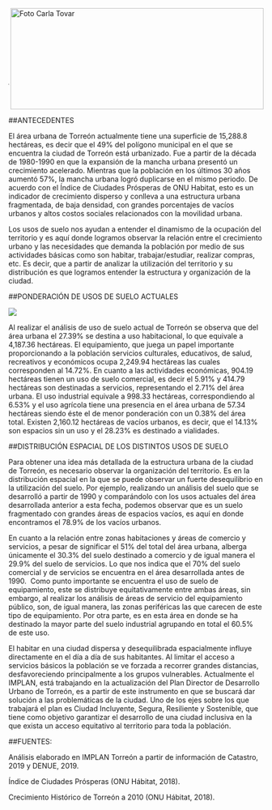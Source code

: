 <p>
   <a title="ir a Otras Publicaciones" href="http://www.trcimplan.gob.mx/autores/carla-estefania-tovar-triana.html"><img class="img-responsive contenido-imagen" src="../imagenes/128/arq-carla-estefania-tovar-triana-top5.png" align="right" alt="Foto Carla Tovar" width="500" height="200"></a>

</p>

</br></br></br></br></br></br></br></br>

---
</br></br>

##ANTECEDENTES

El área urbana de Torreón actualmente tiene una superficie de 15,288.8 hectáreas, es decir que el 49% del polígono municipal en el que se encuentra la ciudad de Torreón está urbanizado. Fue a partir de la década de 1980-1990 en que la expansión de la mancha urbana presentó un crecimiento acelerado. Mientras que la población en los últimos 30 años aumentó 57%, la mancha urbana logró duplicarse en el mismo periodo. De acuerdo con el Índice de Ciudades Prósperas de ONU Habitat, esto es un indicador de crecimiento disperso y conlleva a una estructura urbana fragmentada, de baja densidad, con grandes porcentajes de vacíos urbanos y altos costos sociales relacionados con la movilidad urbana.

Los usos de suelo nos ayudan a entender el dinamismo de la ocupación del territorio y es aquí donde logramos observar la relación entre el crecimiento urbano y las necesidades que demanda la población por medio de sus actividades básicas como son habitar, trabajar/estudiar, realizar compras, etc. Es decir, que a partir de analizar la utilización del territorio y su distribución es que logramos entender la estructura y organización de la ciudad.

##PONDERACIÓN DE USOS DE SUELO ACTUALES


<img class="img-responsive" src="la-estructura-urbana-de-torreon-oct-2020/ima01.jpg">


Al realizar el análisis de uso de suelo actual de Torreón se observa que del área urbana el 27.39% se destina a uso habitacional, lo que equivale a 4,187.36 hectáreas. El equipamiento, que juega un papel importante proporcionando a la población servicios culturales, educativos, de salud, recreativos y económicos ocupa 2,249.94 hectáreas las cuales corresponden al 14.72%. En cuanto a las actividades económicas, 904.19 hectáreas tienen un uso de suelo comercial, es decir el 5.91% y 414.79 hectáreas son destinadas a servicios, representando el 2.71% del área urbana. El uso industrial equivale a 998.33 hectáreas, correspondiendo al 6.53% y el uso agrícola tiene una presencia en el área urbana de 57.34 hectáreas siendo éste el de menor ponderación con un 0.38% del área total. Existen 2,160.12 hectáreas de vacíos urbanos, es decir, que el 14.13% son espacios sin un uso y el 28.23% es destinado a vialidades.

##DISTRIBUCIÓN ESPACIAL DE LOS DISTINTOS USOS DE SUELO

Para obtener una idea más detallada de la estructura urbana de la ciudad de Torreón, es necesario observar la organización del territorio. Es en la distribución espacial en la que se puede observar un fuerte desequilibrio en la utilización del suelo. Por ejemplo, realizando un análisis del suelo que se desarrolló a partir de 1990 y comparándolo con los usos actuales del área desarrollada anterior a esta fecha, podemos observar que es un suelo fragmentado con grandes áreas de espacios vacíos, es aquí en donde encontramos el 78.9% de los vacíos urbanos.

En cuanto a la relación entre zonas habitaciones y áreas de comercio y servicios, a pesar de significar el 51% del total del área urbana, alberga únicamente el 30.3% del suelo destinado a comercio y de igual manera el 29.9% del suelo de servicios. Lo que nos indica que el 70% del suelo comercial y de servicios se encuentra en el área desarrollada antes de 1990.  Como punto importante se encuentra el uso de suelo de equipamiento, este se distribuye equitativamente entre ambas áreas, sin embargo, al realizar los análisis de áreas de servicio del equipamiento público, son, de igual manera, las zonas periféricas las que carecen de este tipo de equipamiento. Por otra parte, es en esta área en donde se ha destinado la mayor parte del suelo industrial agrupando en total el 60.5% de este uso.

El habitar en una ciudad dispersa y desequilibrada espacialmente influye directamente en el día a día de sus habitantes. Al limitar el acceso a servicios básicos la población se ve forzada a recorrer grandes distancias, desfavoreciendo principalmente a los grupos vulnerables. Actualmente el IMPLAN, está trabajando en la actualización del Plan Director de Desarrollo Urbano de Torreón, es a partir de este instrumento en que se buscará dar solución a las problemáticas de la ciudad. Uno de los ejes sobre los que trabajará el plan es Ciudad Incluyente, Segura, Resiliente y Sostenible, que tiene como objetivo garantizar el desarrollo de una ciudad inclusiva en la que exista un acceso equitativo al territorio para toda la población.

##FUENTES:

Análisis elaborado en IMPLAN Torreón a partir de información de Catastro, 2019 y DENUE, 2019.

Índice de Ciudades Prósperas (ONU Hábitat, 2018).

Crecimiento Histórico de Torreón a 2010 (ONU Hábitat, 2018).
